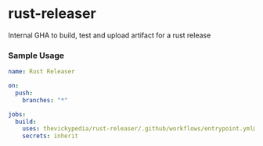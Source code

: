 # rust-releaser
Internal GHA to build, test and upload artifact for a rust release

### Sample Usage

```yaml
name: Rust Releaser

on:
  push:
    branches: "*"

jobs:
  build:
    uses: thevickypedia/rust-releaser/.github/workflows/entrypoint.yml@main
    secrets: inherit
```
